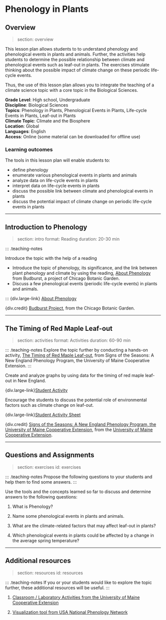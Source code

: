 # Phenology in Plants

## Overview
> section: overview

This lesson plan allows students to to understand phenology and phenological events in plants and animals. Further, the activities help students to determine the possible relationship between climate and phenological events such as leaf-out in plants. The exercises stimulate thinking about the possible impact of climate change on these periodic life-cycle events.

Thus, the use of this lesson plan allows you to integrate the teaching of a climate science topic with a core topic in the Biological Sciences.

__Grade Level__: High school, Undergraduate  
__Discipline__: Biological Sciences  
__Topics__: Phenology in Plants, Phenological Events in Plants, Life-cycle Events in Plants, Leaf-out in Plants  
__Climate Topic__: Climate and the Biosphere  
__Location__: Global  
__Languages__: English  
__Access__: Online (some material can be downloaded for offline use)

### Learning outcomes

The tools in this lesson plan will enable students to:

* define phenology
* enumerate various phenological events in plants and animals
* analyze data on life-cycle events in plants
* interpret data on life-cycle events in plants
* discuss the possible link between climate and phenological events in plants
* discuss the potential impact of climate change on periodic life-cycle events in plants
 
---

## Introduction to Phenology
> section: intro
> format: Reading
> duration: 20-30 min

::: .teaching-notes

Introduce the topic with the help of a reading

* Introduce the topic of phenology, its significance, and the link between plant phenology and climate by using the reading, [About Phenology](http://budburst.org/phenology-defined) from Budburst, a project of Chicago Botanic Garden.
* Discuss a few phenological events (periodic life-cycle events) in plants and animals.

:::
{div.large-link} [About Phenology](http://budburst.org/phenology-defined)

{div.credit}
[Budburst Project](http://budburst.org/phenology-defined), from the Chicago Botanic Garden.

---


## The Timing of Red Maple Leaf-out
> section: activities
> format: Activities
> duration: 60-90 min

::: .teaching-notes
Explore the topic further by conducting a hands-on activity, [The Timing of Red Maple Leaf-out](https://extension.umaine.edu/signs-of-the-seasons/resources-for-educators/red-maple-leaf-out/), from Signs of the Seasons: A New England Phenology Program, the University of Maine Cooperative Extension. 
:::

Create and analyze graphs by using data for the timing of red maple leaf-out in New England.

{div.large-link}[Student Activity](https://extension.umaine.edu/signs-of-the-seasons/wp-content/uploads/sites/6/2014/09/Red-Maple-Leaf_-SA.pdf) 

Encourage the students to discuss the potential role of environmental factors such as climate change on leaf-out.

{div.large-link}[Student Activity Sheet](https://extension.umaine.edu/signs-of-the-seasons/wp-content/uploads/sites/6/2014/08/Red-Maple_-Student-Activity-Sheet.docx)




{div.credit}
[Signs of the Seasons: A New England Phenology Program, the University of Maine Cooperative Extension](https://extension.umaine.edu/signs-of-the-seasons/resources-for-educators/), from the [University of Maine Cooperative Extension](https://extension.umaine.edu/).

---

## Questions and Assignments
> section: exercises
> id: exercises

::: .teaching-notes
Propose the following questions to your students and help them to find some answers.
:::

Use the tools and the concepts learned so far to discuss and determine answers to the following questions:

1. What is Phenology?

2. Name some phenological events in plants and animals.

3. What are the climate-related factors that may affect leaf-out in plants?

4. Which phenological events in plants could be affected by a change in the average spring temperature?


---

## Additional resources
> section: resources
> id: resources

::: .teaching-notes
If you or your students would like to explore the topic further, these additional resources will be useful.
:::

1. [Classroom / Laboratory Activities from the University of Maine Cooperative Extension]( https://extension.umaine.edu/signs-of-the-seasons/resources-for-educators/)

2. [Visualization tool from USA National Phenology Network](https://www.usanpn.org/data/visualizations)
